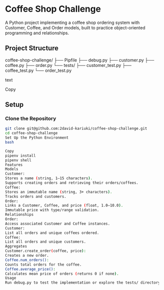
# Coffee Shop Challenge

A Python project implementing a coffee shop ordering system with Customer, Coffee, and Order models, built to practice object-oriented programming and relationships.

## Project Structure
coffee-shop-challenge/
├── Pipfile
├── debug.py
├── customer.py
├── coffee.py
├── order.py
└── tests/
├── customer_test.py
├── coffee_test.py
└── order_test.py

text

Copy

## Setup

### Clone the Repository
```bash
git clone git@github.com:2david-kariuki/coffee-shop-challenge.git
cd coffee-shop-challenge
Set Up the Python Environment
bash

Copy
pipenv install
pipenv shell
Features
Models
Customer:
Stores a name (string, 1–15 characters).
Supports creating orders and retrieving their orders/coffees.
Coffee:
Stores an immutable name (string, 3+ characters).
Tracks orders and customers.
Order:
Links a Customer, Coffee, and price (float, 1.0–10.0).
Immutable price with type/range validation.
Relationships
Order:
Access associated Customer and Coffee instances.
Customer:
List all orders and unique coffees ordered.
Coffee:
List all orders and unique customers.
Aggregates
Customer.create_order(coffee, price):
Creates a new order.
Coffee.num_orders():
Counts total orders for the coffee.
Coffee.average_price():
Calculates mean price of orders (returns 0 if none).
Usage
Run debug.py to test the implementation or explore the tests/ directory for unit tests.